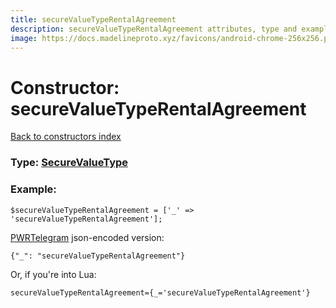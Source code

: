 ```yaml
---
title: secureValueTypeRentalAgreement
description: secureValueTypeRentalAgreement attributes, type and example
image: https://docs.madelineproto.xyz/favicons/android-chrome-256x256.png
---
```

# Constructor: secureValueTypeRentalAgreement  
[Back to constructors index](index.md)






### Type: [SecureValueType](../types/SecureValueType.md)


### Example:

```
$secureValueTypeRentalAgreement = ['_' => 'secureValueTypeRentalAgreement'];
```  

[PWRTelegram](https://pwrtelegram.xyz) json-encoded version:

```
{"_": "secureValueTypeRentalAgreement"}
```


Or, if you're into Lua:  


```
secureValueTypeRentalAgreement={_='secureValueTypeRentalAgreement'}

```


